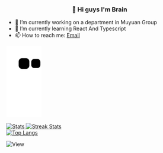 <div align=center>
<h3>🤪 Hi guys I'm Brain</h3>
</div>

- 🔭 I’m currently working on a department in Muyuan Group
- 🌱 I’m currently learning React And Typescript
- 📫 How to reach me: [Email](827421256@qq.com)

![snake gif](https://raw.githubusercontent.com/Brain777777/Brain777777/output/github-contribution-grid-snake.svg)

<div>
  <a href="https://github.com/anuraghazra/github-readme-stats">
    <img width="49%" alt="Stats" src="https://github-readme-stats.vercel.app/api?username=Brain777777&show_icons=true&theme=radical&hide_border=true&custom_title=GitHub+Stats"/>
  </a>
   <a href="https://github.com/anuraghazra/github-readme-stats">
    <img width="49%" alt="Streak Stats" src="https://github-readme-streak-stats.herokuapp.com/?user=Brain777777&theme=radical&hide_border=true"/>
  </a>
</div>

<div>
  <a href="https://github-readme-streak-stats.herokuapp.com">
    <img width="49%" alt="Top Langs" src="https://github-readme-stats.vercel.app/api/top-langs/?username=Brain777777&theme=radical&hide_border=true"/>
  </a>
</div>

![View](https://count.getloli.com/get/@Brain777777.github.readme)

